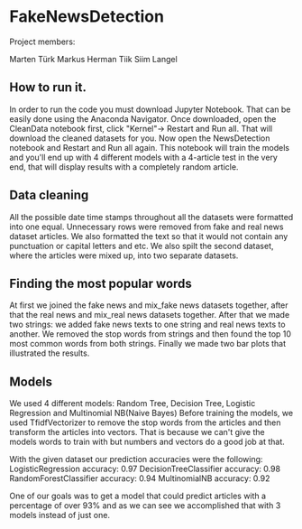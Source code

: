 # FakeNewsDetection
Project members:

Marten Türk
Markus Herman Tiik
Siim Langel

## How to run it.
In order to run the code you must download Jupyter Notebook. That can be easily done using the Anaconda Navigator. Once downloaded, open the CleanData notebook first, click "Kernel"-> Restart and Run all. That will download the cleaned datasets for you.
Now open the NewsDetection notebook and Restart and Run all again. This notebook will train the models and you'll end up with 4 different models with a 4-article test in the very end, that will display results with a completely random article.


## Data cleaning
All the possible date time stamps throughout all the datasets were formatted into one equal. Unnecessary rows were removed from fake and real news dataset articles. We also formatted the text so that it would not contain any punctuation	or capital letters and etc. We also spilt the second dataset, where the articles were mixed up, into two separate datasets.


## Finding the most popular words
At first we joined the fake news and mix_fake news datasets together, after that the real news and mix_real news datasets together. After that we made two strings: we added fake news texts to one string and real news texts to another. We removed the stop words from strings and then found the top 10 most common words from both strings. Finally we made two bar plots that illustrated the results.

## Models
We used 4 different models: Random Tree, Decision Tree, Logistic Regression and Multinomial NB(Naive Bayes)
Before training the models, we used TfidfVectorizer to remove the stop words from the articles and then transform the articles into vectors. That is because we can't give the models words to train with but numbers and vectors do a good job at that. 

With the given dataset our prediction accuracies were the following:
LogisticRegression accuracy: 0.97
DecisionTreeClassifier accuracy: 0.98
RandomForestClassifier accuracy: 0.94
MultinomialNB accuracy: 0.92

One of our goals was to get a model that could predict articles with a percentage of over 93% and as we can see we accomplished that with 3 models instead of just one.